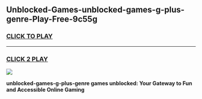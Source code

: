 
## Unblocked-Games-unblocked-games-g-plus-genre-Play-Free-9c55g
<h3>
<a href="https://premium76.site?title=unblocked-games-g-plus-genre&ref=10A">CLICK TO PLAY</a></h3>
<hr>

<h3>
<a href="https://premium76.site?title=unblocked-games-g-plus-genre&ref=10A">CLICK 2 PLAY</a>
  
</h3>

<a href="https://premium76.site?title=unblocked-games-g-plus-genre&ref=10A"><img src="https://clearcache.store/games.png"></a>


**unblocked-games-g-plus-genre games unblocked: Your Gateway to Fun and Accessible Online Gaming**
